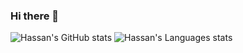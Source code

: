 ### Hi there 👋

<!--
**HassanMojab/HassanMojab** is a ✨ _special_ ✨ repository because its `README.md` (this file) appears on your GitHub profile.

Here are some ideas to get you started:

- 🔭 I’m currently working on ...
- 🌱 I’m currently learning ...
- 👯 I’m looking to collaborate on ...
- 🤔 I’m looking for help with ...
- 💬 Ask me about ...
- 📫 How to reach me: ...
- 😄 Pronouns: ...
- ⚡ Fun fact: ...
-->

![Hassan's GitHub stats](https://github-readme-stats.vercel.app/api?username=mojabyte&show_icons=true&theme=github_dark&border_color=30363d&count_private=true)
![Hassan's Languages stats](https://github-readme-stats.vercel.app/api/top-langs/?username=mojabyte&langs_count=6&theme=github_dark&layout=compact&border_color=30363d&hide=tex)
